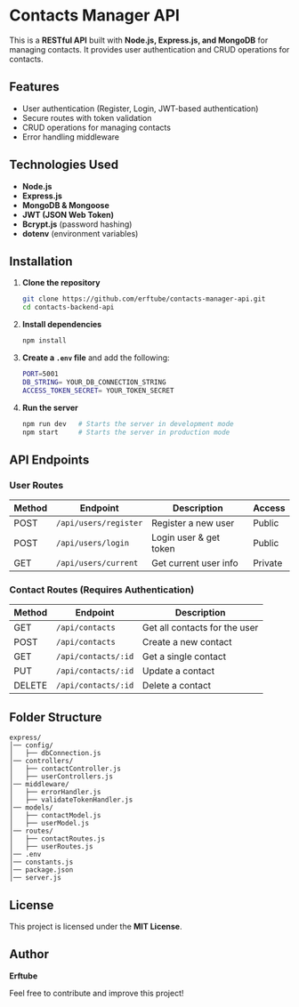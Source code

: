 # Contacts Manager API

This is a **RESTful API** built with **Node.js, Express.js, and MongoDB** for managing contacts. It provides user authentication and CRUD operations for contacts.

## Features
- User authentication (Register, Login, JWT-based authentication)
- Secure routes with token validation
- CRUD operations for managing contacts
- Error handling middleware

## Technologies Used
- **Node.js**
- **Express.js**
- **MongoDB & Mongoose**
- **JWT (JSON Web Token)**
- **Bcrypt.js** (password hashing)
- **dotenv** (environment variables)

## Installation

1. **Clone the repository**
   ```sh
   git clone https://github.com/erftube/contacts-manager-api.git
   cd contacts-backend-api
   ```

2. **Install dependencies**
   ```sh
   npm install
   ```

3. **Create a `.env` file** and add the following:
   ```sh
   PORT=5001
   DB_STRING= YOUR_DB_CONNECTION_STRING
   ACCESS_TOKEN_SECRET= YOUR_TOKEN_SECRET
   ```

4. **Run the server**
   ```sh
   npm run dev   # Starts the server in development mode
   npm start     # Starts the server in production mode
   ```

## API Endpoints

### **User Routes**
| Method | Endpoint          | Description          | Access   |
|--------|------------------|----------------------|----------|
| POST   | `/api/users/register` | Register a new user | Public   |
| POST   | `/api/users/login`    | Login user & get token | Public   |
| GET    | `/api/users/current`  | Get current user info | Private  |

### **Contact Routes** (Requires Authentication)
| Method | Endpoint          | Description          |
|--------|------------------|----------------------|
| GET    | `/api/contacts`     | Get all contacts for the user |
| POST   | `/api/contacts`     | Create a new contact |
| GET    | `/api/contacts/:id` | Get a single contact |
| PUT    | `/api/contacts/:id` | Update a contact |
| DELETE | `/api/contacts/:id` | Delete a contact |

## Folder Structure
```
express/
│── config/
│   ├── dbConnection.js
│── controllers/
│   ├── contactController.js
│   ├── userControllers.js
│── middleware/
│   ├── errorHandler.js
│   ├── validateTokenHandler.js
│── models/
│   ├── contactModel.js
│   ├── userModel.js
│── routes/
│   ├── contactRoutes.js
│   ├── userRoutes.js
│── .env
│── constants.js
│── package.json
│── server.js
```

## License
This project is licensed under the **MIT License**.

## Author
**Erftube**

Feel free to contribute and improve this project!
